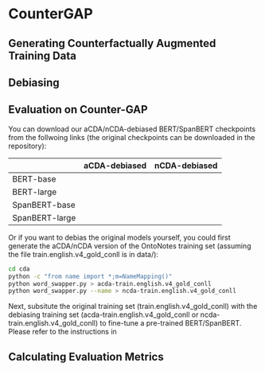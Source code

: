 # CounterGAP

## Generating Counterfactually Augmented Training Data

## Debiasing

## Evaluation on Counter-GAP
You can download our aCDA/nCDA-debiased BERT/SpanBERT checkpoints from the follwoing links (the original checkpoints can be downloaded in the repository):

|                | aCDA-debiased | nCDA-debiased |
| -------------  |:-------------:| -------------:|
| BERT-base      |               |               |
| BERT-large     |               |               |              
| SpanBERT-base  |               |               |
| SpanBERT-large |               |               |

Or if you want to debias the original models yourself, you could first generate the aCDA/nCDA version of the OntoNotes training set (assuming the file train.english.v4_gold_conll is in data/): 
```bash
cd cda
python -c "from name import *;m=NameMapping()"
python word_swapper.py > acda-train.english.v4_gold_conll
python word_swapper.py --name > ncda-train.english.v4_gold_conll
```
Next, subsitute the original training set (train.english.v4_gold_conll) with the debiasing training set (acda-train.english.v4_gold_conll or ncda-train.english.v4_gold_conll) to fine-tune a pre-trained BERT/SpanBERT. Please refer to the instructions in  
## Calculating Evaluation Metrics
